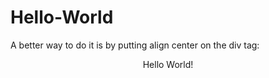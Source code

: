 # Hello-World

A better way to do it is by putting align center on the div tag:
<div align="center">Hello World!</div>
